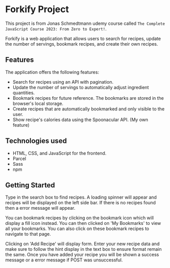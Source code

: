 # Forkify Project

This project is from Jonas Schmedtmann udemy course called `The Complete JavaScript Course 2023: From Zero to Expert!`.

Forkify is a web application that allows users to search for recipes, update the number of servings, bookmark recipes, and create their own recipes.

## Features
The application offers the following features:

- Search for recipes using an API with pagination.
- Update the number of servings to automatically adjust ingredient quantities.
- Bookmark recipes for future reference. The bookmarks are stored in the browser's local storage.
- Create recipes that are automatically bookmarked and only visible to the user.
- Show recipe's calories data using the Spoonacular API. (My own feature)

## Technologies used

- HTML, CSS, and JavaScript for the frontend.
- Parcel
- Sass
- npm

## Getting Started

Type in the search box to find recipes. A loading spinner will appear and recipes will be displayed on the left side bar. If there is no recipes found then a error message will appear.

You can bookmark recipes by clicking on the bookmark icon which will display a fill icon instead. You can then clicked on 'My Bookmarks' to view all your bookmarks. You can also click on these bookmark recipes to navigate to that page.

Clicking on 'Add Recipe' will display form. Enter your new recipe data and make sure to follow the hint display in the text box to ensure format remain the same. Once you have added your recipe you will be shown a success message or a error message if POST was unsuccessful.
